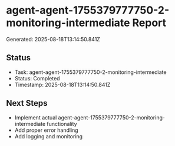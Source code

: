 # agent-agent-1755379777750-2-monitoring-intermediate Report

Generated: 2025-08-18T13:14:50.841Z

## Status
- Task: agent-agent-1755379777750-2-monitoring-intermediate
- Status: Completed
- Timestamp: 2025-08-18T13:14:50.841Z

## Next Steps
- Implement actual agent-agent-1755379777750-2-monitoring-intermediate functionality
- Add proper error handling
- Add logging and monitoring
